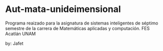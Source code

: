 # Aut-mata-unideimensional
Programa reaizado para la asignatura de sistemas inteligentes de séptimo semestre de la carrera
de Matemáticas aplicadas y computación. FES Acatlán UNAM

by: Jafet
